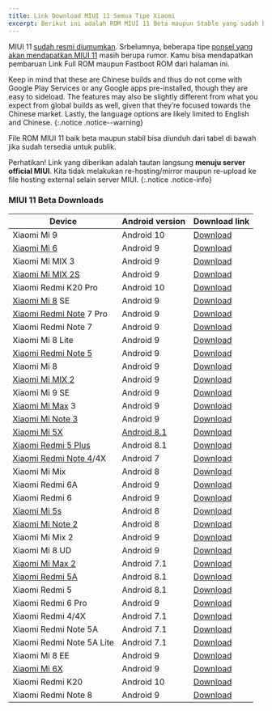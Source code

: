 ```yaml
---
title: Link Download MIUI 11 Semua Tipe Xiaomi
excerpt: Berikut ini adalah ROM MIUI 11 Beta maupun Stable yang sudah bisa diunduh langsung
---
```

MIUI 11 [sudah resmi diumumkan](https://mi.knoacc.org/miui-11-fitur-jadwal-rilis-daftar-ponsel-redmi). Srbelumnya, beberapa tipe [ponsel yang akan mendapatkan MIUI 11](https://mi.knoacc.org/daftar-ponsel-xiaomi-dapat-udate-miui-11) masih berupa rumor. Kamu bisa mendapatkan pembaruan Link Full ROM maupun Fastboot ROM dari halaman ini. 

Keep in mind that these are Chinese builds and thus do not come with Google Play Services or any Google apps pre-installed, though they are easy to sideload. The features may also be slightly different from what you expect from global builds as well, given that they’re focused towards the Chinese market. Lastly, the language options are likely limited to English and Chinese.
{:.notice .notice--warning}

File ROM MIUI 11 baik beta maupun stabil bisa diunduh dari tabel di bawah jika sudah tersedia untuk publik.

Perhatikan! Link yang diberikan adalah tautan langsung **menuju server official MIUI**. Kita tidak melakukan re-hosting/mirror maupun re-upload ke file hosting external selain server MIUI.
{:.notice .notice-info}

### MIUI 11 Beta Downloads

<table class="table_black"><thead><tr><th>Device</th>
<th>Android version</th>
<th>Download link</th>
</tr></thead><tbody><tr><td>Xiaomi Mi 9</td>
<td>Android 10</td>
<td><a href="https://hugeota.d.miui.com/9.9.24/miui_CEPHEUS_9.9.24_b338eb5e70_10.0.zip">Download</a></td>
</tr><tr><td><a href="https://forum.xda-developers.com/mi-6">Xiaomi Mi 6</a></td>
<td>Android 9</td>
<td><a href="http://bigota.d.miui.com/9.9.24/miui_MI6_9.9.24_1311e25b28_9.0.zip">Download</a></td>
</tr><tr><td>Xiaomi Mi MIX 3</td>
<td>Android 9</td>
<td><a href="https://hugeota.d.miui.com/9.9.24/miui_MIMIX3_9.9.24_575363c188_9.0.zip">Download</a></td>
</tr><tr><td><a href="https://forum.xda-developers.com/xiaomi-mi-mix-2s">Xiaomi Mi MIX 2S</a></td>
<td>Android 9</td>
<td><a href="http://hugeota.d.miui.com/9.9.24/miui_MIMIX2S_9.9.24_5ae80577ef_9.0.zip">Download</a></td>
</tr><tr><td>Xiaomi Redmi K20 Pro</td>
<td>Android 10</td>
<td><a href="https://hugeota.d.miui.com/9.9.24/miui_RAPHAEL_9.9.24_f3c0dd09ee_10.0.zip">Download</a></td>
</tr><tr><td><a href="https://forum.xda-developers.com/mi-8">Xiaomi Mi 8</a> SE</td>
<td>Android 9</td>
<td><a href="http://hugeota.d.miui.com/9.9.24/miui_MI8SE_9.9.24_84b193659d_9.0.zip">Download</a></td>
</tr><tr><td><a href="https://forum.xda-developers.com/redmi-note">Xiaomi Redmi Note</a> 7 Pro</td>
<td>Android 9</td>
<td><a href="https://hugeota.d.miui.com/9.9.24/miui_VIOLET_9.9.24_476f4ff814_9.0.zip">Download</a></td>
</tr><tr><td>Xiaomi Redmi Note 7</td>
<td>Android 9</td>
<td><a href="https://hugeota.d.miui.com/9.9.24/miui_LAVENDER_9.9.24_073da01cc7_9.0.zip">Download</a></td>
</tr><tr><td>Xiaomi Mi 8 Lite</td>
<td>Android 9</td>
<td><a href="https://bigota.d.miui.com/9.9.24/miui_MI8Lite_9.9.24_cbe8258b61_9.0.zip">Download</a></td>
</tr><tr><td><a href="https://forum.xda-developers.com/redmi-note-5">Xiaomi Redmi Note 5</a></td>
<td>Android 9</td>
<td><a href="http://bigota.d.miui.com/9.9.24/miui_HMNote5_9.9.24_32c933f9e7_9.0.zip">Download</a></td>
</tr><tr><td>Xiaomi Mi 8</td>
<td>Android 9</td>
<td><a href="https://hugeota.d.miui.com/9.9.24/miui_MI8_9.9.24_4d86fc4349_9.0.zip">Download</a></td>
</tr><tr><td><a href="https://forum.xda-developers.com/mi-mix-2">Xiaomi Mi MIX 2</a></td>
<td>Android 9</td>
<td><a href="http://bigota.d.miui.com/9.9.24/miui_MIMIX2_9.9.24_20b0f6bbb7_9.0.zip">Download</a></td>
</tr><tr><td>Xiaomi Mi 9 SE</td>
<td>Android 9</td>
<td><a href="http://bigota.d.miui.com/9.9.24/miui_GRUS_9.9.24_d0f95dc300_9.0.zip">Download</a></td>
</tr><tr><td><a href="https://forum.xda-developers.com/mi-max">Xiaomi Mi Max</a> 3</td>
<td>Android 9</td>
<td><a href="http://hugeota.d.miui.com/9.9.24/miui_MIMAX3_9.9.24_f7d2796dba_9.0.zip">Download</a></td>
</tr><tr><td><a href="https://forum.xda-developers.com/mi-note-3">Xiaomi Mi Note 3</a></td>
<td>Android 9</td>
<td><a href="http://bigota.d.miui.com/9.9.24/miui_MINote3_9.9.24_e7c3ad4230_9.0.zip">Download</a></td>
</tr><tr><td><a href="https://forum.xda-developers.com/mi-5x">Xiaomi Mi 5X</a></td>
<td><a href="https://www.xda-developers.com/tag/android-oreo/">Android 8.1</a></td>
<td><a href="http://bigota.d.miui.com/9.9.24/miui_MI5X_9.9.24_1eb3d75270_8.1.zip">Download</a></td>
</tr><tr><td><a href="https://forum.xda-developers.com/redmi-note-5">Xiaomi Redmi 5 Plus</a></td>
<td>Android 8.1</td>
<td><a href="http://bigota.d.miui.com/9.9.24/miui_HM5Plus_9.9.24_fd990c5b8d_8.1.zip">Download</a></td>
</tr><tr><td><a href="https://forum.xda-developers.com/redmi-note-4">Xiaomi Redmi Note 4</a>/4X</td>
<td>Android 7</td>
<td><a href="http://bigota.d.miui.com/9.9.24/miui_HMNote4X_9.9.24_262d7134b6_7.0.zip">Download</a></td>
</tr><tr><td>Xiaomi Mi Mix</td>
<td>Android 8</td>
<td><a href="http://bigota.d.miui.com/9.9.24/miui_MIMIX_9.9.24_6709df3c5c_8.0.zip">Download</a></td>
</tr><tr><td>Xiaomi Redmi 6A</td>
<td>Android 9</td>
<td><a href="http://bigota.d.miui.com/9.9.24/miui_HM6A_9.9.24_44c8ff2bc8_9.0.zip">Download</a></td>
</tr><tr><td>Xiaomi Redmi 6</td>
<td>Android 9</td>
<td><a href="http://bigota.d.miui.com/9.9.24/miui_HM6_9.9.24_8fc21c8381_9.0.zip">Download</a></td>
</tr><tr><td><a href="https://forum.xda-developers.com/mi-5s">Xiaomi Mi 5s</a></td>
<td>Android 8</td>
<td><a href="http://bigota.d.miui.com/9.9.24/miui_MI5S_9.9.24_5cae3900e2_8.0.zip">Download</a></td>
</tr><tr><td><a href="https://forum.xda-developers.com/mi-note-2">Xiaomi Mi Note 2</a></td>
<td>Android 8</td>
<td><a href="http://bigota.d.miui.com/9.9.24/miui_MINote2_9.9.24_f50d384394_8.0.zip">Download</a></td>
</tr><tr><td>Xiaomi Mi Mix 2</td>
<td>Android 9</td>
<td><a href="http://bigota.d.miui.com/9.9.24/miui_MIMIX2_9.9.24_20b0f6bbb7_9.0.zip">Download</a></td>
</tr><tr><td>Xiaomi Mi 8 UD</td>
<td>Android 9</td>
<td><a href="http://bigota.d.miui.com/9.9.24/miui_MI8UD_9.9.24_9846fc3fcb_9.0.zip">Download</a></td>
</tr><tr><td><a href="https://forum.xda-developers.com/mi-max-2">Xiaomi Mi Max 2</a></td>
<td>Android 7.1</td>
<td><a href="http://bigota.d.miui.com/9.9.24/miui_MIMAX2_9.9.24_72196148d5_7.1.zip">Download</a></td>
</tr><tr><td><a href="https://forum.xda-developers.com/t/xiaomi-redmi-5a">Xiaomi Redmi 5A</a></td>
<td>Android 8.1</td>
<td><a href="http://bigota.d.miui.com/9.9.24/miui_HM5A_9.9.24_eb224cf2db_8.1.zip">Download</a></td>
</tr><tr><td>Xiaomi Redmi 5</td>
<td>Android 8.1</td>
<td><a href="http://bigota.d.miui.com/9.9.24/miui_HM5_9.9.24_a4d4dda7a9_8.1.zip">Download</a></td>
</tr><tr><td>Xiaomi Redmi 6 Pro</td>
<td>Android 9</td>
<td><a href="http://bigota.d.miui.com/9.9.24/miui_HM6Pro_9.9.24_877e2f4d5c_9.0.zip">Download</a></td>
</tr><tr><td>Xiaomi Redmi 4/4X</td>
<td>Android 7.1</td>
<td><a href="http://bigota.d.miui.com/9.9.24/miui_HM4X_9.9.24_4008b63019_7.1.zip">Download</a></td>
</tr><tr><td>Xiaomi Redmi Note 5A</td>
<td>Android 7.1</td>
<td><a href="http://bigota.d.miui.com/9.9.24/miui_HMNote5A_9.9.24_07d0f4889f_7.1.zip">Download</a></td>
</tr><tr><td>Xiaomi Redmi Note 5A Lite</td>
<td>Android 7.1</td>
<td><a href="http://bigota.d.miui.com/9.9.24/miui_HMNote5ALITE_9.9.24_8c99d2f5c4_7.1.zip">Download</a></td>
</tr><tr><td>Xiaomi Mi 8 EE</td>
<td>Android 9</td>
<td><a href="http://bigota.d.miui.com/9.9.24/miui_MI8Explorer_9.9.24_97de2e87ef_9.0.zip">Download</a></td>
</tr><tr><td><a href="https://www.xda-developers.com/tag/xiaomi-mi-6x/">Xiaomi Mi 6X</a></td>
<td>Android 9</td>
<td><a href="http://bigota.d.miui.com/9.9.24/miui_MI6X_9.9.24_5f546ea7b6_9.0.zip">Download</a></td>
</tr><tr><td>Xiaomi Redmi K20</td>
<td>Android 10</td>
<td><a href="http://bigota.d.miui.com/9.9.25/miui_DAVINCI_9.9.25_030918b882_10.0.zip">Download</a></td>
</tr><tr><td>Xiaomi Redmi Note 8</td>
<td>Android 9</td>
<td><a href="https://bigota.d.miui.com/9.9.25/miui_BEGONIA_9.9.25_63b9ff3ba0_9.0.zip">Download</a></td>
</tr></tbody></table>
